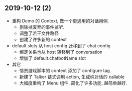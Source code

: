 ## 2019-10-12 (2)

-   重构 Demo 的 Context, 做一个更通用的对话用例.
    -   删除掉废弃的事件监听.
    -   调整了若干文件路径
    -   创建了许多新的 context
-   default slots 从 host config 迁移到了 chat config
    -   绑定关系也从 host 转移到了 conversation
    -   增加了 default.chatbotName slot
-   其它
    -   情景游戏脚本的 context 添加了 configure tag
    -   新建了 Talker 链式调用 action, 生成纯对话的 callable
    -   大幅度重构了 Menu 组件, 简化了许多功能. 越简单越好.

